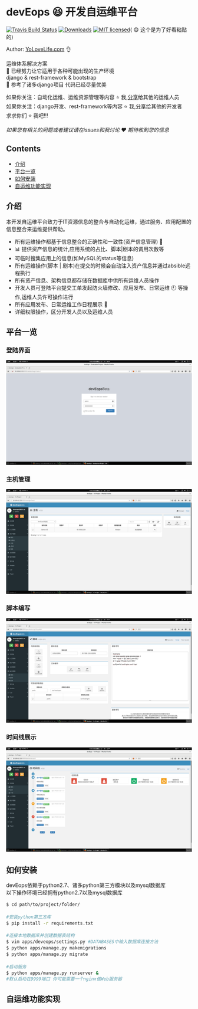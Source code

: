 devEops :laughing: 开发自运维平台
================================
[![Travis Build Status](https://travis-ci.org/YoLoveLife/devEops.svg?branch=master)](https://travis-ci.org/YoLoveLife/devEops)
[![Downloads](https://img.shields.io/github/downloads/redox-os/redox/total.svg)](https://github.com/redox-os/redox/releases)
[![MIT licensed](https://img.shields.io/badge/license-MIT-blue.svg)](./LICENSE.md)( :yum: 这个是为了好看粘贴的)</br>

Author: [YoLoveLife.com](http://www.yolovelife.com) :ok_hand: </br>

运维体系解决方案</br>
:muscle: 已经努力让它适用于各种可能出现的生产环境</br>
django & rest-framework & bootstrap</br>
:muscle: 参考了诸多django项目 代码已经尽量优美</br>

如果你关注：自动化运维、运维资源管理等内容  :star: 我,[分享](http://www.yolovelife.com)给其他的运维人员</br>
如果你关注：django开发、rest-framework等内容  :star: 我,[分享](http://www.yolovelife.com)给其他的开发者</br>
求求你们 :star: 我吧!!!</br>

*如果您有相关的问题或者建议请在issues和我讨论 :heart: 期待收到您的信息*

## Contents
* [介绍](#introduce)
* [平台一览](#looklike)
* [如何安装](#howtoinstall)
* [自运维功能实现](#whatcando)
## <a name="introduce"> 介绍 </a>
本开发自运维平台致力于IT资源信息的整合与自动化运维，通过服务、应用配置的信息整合来运维提供帮助。</br>

- 所有运维操作都基于信息整合的正确性和一致性(资产信息管理) :floppy_disk: </br>
- :bar_chart: 提供资产信息的统计,应用系统的占比、脚本|剧本的调用次数等</br>
- 可临时搜集应用上的信息(如MySQL的status等信息)</br>
- 所有运维操作(脚本 | 剧本)在提交的时候会自动注入资产信息并通过absible远程执行</br>
- 所有资产信息、架构信息都存储在数据库中供所有运维人员操作</br>
- 开发人员可登陆平台提交工单发起防火墙修改、应用发布、日常运维 :clock9: 等操作,运维人员许可操作进行</br>
- 所有应用发布、日常运维工作日程展示 :date: </br>
- 详细权限操作，区分开发人员以及运维人员 </br>

## <a name="looklike"> 平台一览 </a>
### 登陆界面
![LOGIN](img/login.png)</br>
### 主机管理
![HOST](img/host.png)</br>
### 脚本编写
![SCRIPT](img/script.png)</br>
### 时间线展示
![TIMELINE](img/timeline.png)</br>

## <a name="howtoinstall"> 如何安装 </a>
devEops依赖于python2.7、诸多python第三方模块以及mysql数据库</br>
以下操作环境已经拥有python2.7以及mysql数据库
```bash
$ cd path/to/project/folder/

#安装python第三方库
$ pip install -r requirements.txt

#连接本地数据库并创建数据表结构
$ vim apps/deveops/settings.py #DATABASES中输入数据库连接方法
$ python apps/manage.py makemigrations
$ python apps/manage.py migrate

#启动服务
$ python apps/manage.py runserver &
#默认启动在9999端口 你可能需要一个nginx做Web服务器
```
## <a name="whatcando"> 自运维功能实现 </a>
